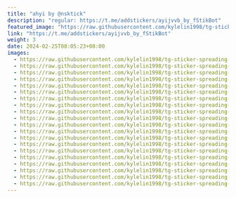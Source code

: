 ```yaml
---
title: "ahyi by @nsktick"
description: "regular: https://t.me/addstickers/ayijvvb_by_fStikBot"
featured_image: "https://raw.githubusercontent.com/kylelin1998/tg-sticker-spreading-worldwide-images/main/img/77577c8c-d094-432b-bad2-b27dbfcca36c.jpg"
link: "https://t.me/addstickers/ayijvvb_by_fStikBot"
weight: 3
date: 2024-02-25T08:05:23+08:00
images:
  - https://raw.githubusercontent.com/kylelin1998/tg-sticker-spreading-worldwide-images/main/img/77577c8c-d094-432b-bad2-b27dbfcca36c.jpg
  - https://raw.githubusercontent.com/kylelin1998/tg-sticker-spreading-worldwide-images/main/img/698fa8a6-fc5b-4ffa-b3f6-aea770c40966.jpg
  - https://raw.githubusercontent.com/kylelin1998/tg-sticker-spreading-worldwide-images/main/img/7f6edbf3-23f8-43a8-98f8-b4f813d156d5.jpg
  - https://raw.githubusercontent.com/kylelin1998/tg-sticker-spreading-worldwide-images/main/img/43813c4a-3002-4071-aa2d-3ec18f5e8242.jpg
  - https://raw.githubusercontent.com/kylelin1998/tg-sticker-spreading-worldwide-images/main/img/6625e66c-b713-4d64-ac9e-eb0b477bed48.jpg
  - https://raw.githubusercontent.com/kylelin1998/tg-sticker-spreading-worldwide-images/main/img/79c57e9b-a9c9-4b97-8b30-5815b49ff408.jpg
  - https://raw.githubusercontent.com/kylelin1998/tg-sticker-spreading-worldwide-images/main/img/bdc2518b-d948-487f-8fae-17b783533742.jpg
  - https://raw.githubusercontent.com/kylelin1998/tg-sticker-spreading-worldwide-images/main/img/7220deae-496a-4e2f-9cf6-08d01cc1e33c.jpg
  - https://raw.githubusercontent.com/kylelin1998/tg-sticker-spreading-worldwide-images/main/img/1055da36-2158-41e2-ad6f-d493813cee38.jpg
  - https://raw.githubusercontent.com/kylelin1998/tg-sticker-spreading-worldwide-images/main/img/aba896c4-a3b8-4916-9bd8-5c4f1922d345.jpg
  - https://raw.githubusercontent.com/kylelin1998/tg-sticker-spreading-worldwide-images/main/img/1c844e08-c399-4d87-a7dc-b657d0ceac14.jpg
  - https://raw.githubusercontent.com/kylelin1998/tg-sticker-spreading-worldwide-images/main/img/0565942e-bcc8-433f-92a7-e6d19261b647.jpg
  - https://raw.githubusercontent.com/kylelin1998/tg-sticker-spreading-worldwide-images/main/img/83111991-f299-47e0-909e-edf59ece157a.jpg
  - https://raw.githubusercontent.com/kylelin1998/tg-sticker-spreading-worldwide-images/main/img/09a6894b-6e67-48c4-959b-7357411c7253.jpg
  - https://raw.githubusercontent.com/kylelin1998/tg-sticker-spreading-worldwide-images/main/img/3067c63f-ee34-48b8-96b0-b214ce6a67f7.jpg
  - https://raw.githubusercontent.com/kylelin1998/tg-sticker-spreading-worldwide-images/main/img/6cdf9567-b92e-4974-acda-52f6e40ae352.jpg
  - https://raw.githubusercontent.com/kylelin1998/tg-sticker-spreading-worldwide-images/main/img/3020b237-e271-4bb5-92c7-ce339ef2112e.jpg
  - https://raw.githubusercontent.com/kylelin1998/tg-sticker-spreading-worldwide-images/main/img/6d415883-fe80-434a-8eec-d9d1cbc37003.jpg
  - https://raw.githubusercontent.com/kylelin1998/tg-sticker-spreading-worldwide-images/main/img/207e922f-ed97-41db-a95e-8e0e0883669c.jpg
  - https://raw.githubusercontent.com/kylelin1998/tg-sticker-spreading-worldwide-images/main/img/71b15a2f-ad36-438e-b6cd-87930ccae7e4.jpg
---
```

